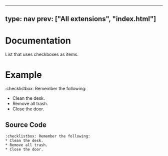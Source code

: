 



---
type: nav
prev: ["All extensions", "index.html"]
---





# Documentation

List that uses checkboxes as items.






# Example

:checklistbox: Remember the following:
* Clean the desk.
* Remove all trash.
* Close the door.






## Source Code

```
:checklistbox: Remember the following:
* Clean the desk.
* Remove all trash.
* Close the door.
```



